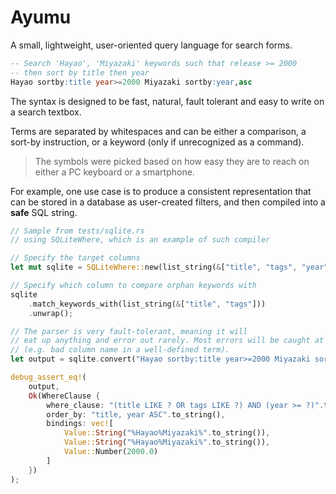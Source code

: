 # Ayumu

A small, lightweight, user-oriented query language for search forms.

```sql
-- Search 'Hayao', 'Miyazaki' keywords such that release >= 2000
-- then sort by title then year
Hayao sortby:title year>=2000 Miyazaki sortby:year,asc
```

The syntax is designed to be fast, natural, fault tolerant and easy to write on
a search textbox.

Terms are separated by whitespaces and can be either a comparison, a sort-by
instruction, or a keyword (only if unrecognized as a command).

> The symbols were picked based on how easy they are to reach on either a PC
> keyboard or a smartphone.

For example, one use case is to produce a consistent representation that can be
stored in a database as user-created filters, and then compiled into a **safe**
SQL string.

```rust
// Sample from tests/sqlite.rs 
// using SQLiteWhere, which is an example of such compiler

// Specify the target columns
let mut sqlite = SQLiteWhere::new(list_string(&["title", "tags", "year"]), true);

// Specify which column to compare orphan keywords with
sqlite
    .match_keywords_with(list_string(&["title", "tags"]))
    .unwrap();

// The parser is very fault-tolerant, meaning it will  
// eat up anything and error out rarely. Most errors will be caught at the compiler level  
// (e.g. bad column name in a well-defined term).
let output = sqlite.convert("Hayao sortby:title year>=2000 Miyazaki sortby:year,asc");

debug_assert_eq!(
    output,
    Ok(WhereClause {
        where_clause: "(title LIKE ? OR tags LIKE ?) AND (year >= ?)".to_string(),
        order_by: "title, year ASC".to_string(),
        bindings: vec![
            Value::String("%Hayao%Miyazaki%".to_string()),
            Value::String("%Hayao%Miyazaki%".to_string()),
            Value::Number(2000.0)
        ]
    })
);
```
